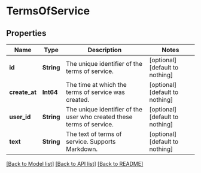 # TermsOfService


## Properties
Name | Type | Description | Notes
------------ | ------------- | ------------- | -------------
**id** | **String** | The unique identifier of the terms of service. | [optional] [default to nothing]
**create_at** | **Int64** | The time at which the terms of service was created. | [optional] [default to nothing]
**user_id** | **String** | The unique identifier of the user who created these terms of service. | [optional] [default to nothing]
**text** | **String** | The text of terms of service. Supports Markdown. | [optional] [default to nothing]


[[Back to Model list]](../README.md#models) [[Back to API list]](../README.md#api-endpoints) [[Back to README]](../README.md)


